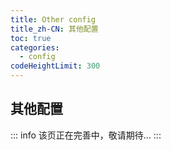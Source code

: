 ```yaml
---
title: Other config
title_zh-CN: 其他配置
toc: true
categories:
  - config
codeHeightLimit: 300
---
```


## 其他配置

::: info
该页正在完善中，敬请期待...
:::

<!-- TODO: 主题样式文件配置 -->
<!-- TODO: 主题全局CSS变量 -->
<!-- TODO: 插件配置 -->
